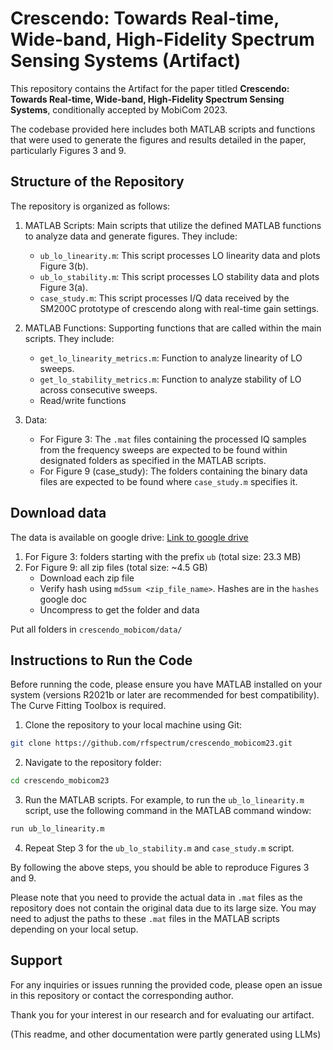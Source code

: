 # Crescendo: Towards Real-time, Wide-band, High-Fidelity Spectrum Sensing Systems (Artifact)

This repository contains the Artifact for the paper titled **Crescendo: Towards Real-time, Wide-band, High-Fidelity Spectrum Sensing Systems**, conditionally accepted by MobiCom 2023.

The codebase provided here includes both MATLAB scripts and functions that were used to generate the figures and results detailed in the paper, particularly Figures 3 and 9.

## Structure of the Repository

The repository is organized as follows:

1. MATLAB Scripts: Main scripts that utilize the defined MATLAB functions to analyze data and generate figures. They include:

    - `ub_lo_linearity.m`: This script processes LO linearity data and plots Figure 3(b).
    - `ub_lo_stability.m`: This script processes LO stability data and plots Figure 3(a).
    - `case_study.m`: This script processes I/Q data received by the SM200C prototype of crescendo along with real-time gain settings.

2. MATLAB Functions: Supporting functions that are called within the main scripts. They include:

    - `get_lo_linearity_metrics.m`: Function to analyze linearity of LO sweeps.
    - `get_lo_stability_metrics.m`: Function to analyze stability of LO across consecutive sweeps.
    - Read/write functions

3. Data:
    - For Figure 3: The `.mat` files containing the processed IQ samples from the frequency sweeps are expected to be found within designated folders as specified in the MATLAB scripts.
    - For Figure 9 (case_study): The folders containing the binary data files are expected to be found where `case_study.m` specifies it.

## Download data

The data is available on google drive: [Link to google drive](https://drive.google.com/drive/folders/1ecI_8KYO7wolqB8gUnYW-j0yYid8wMzr?usp=sharing)

1. For Figure 3: folders starting with the prefix `ub` (total size: 23.3 MB)
2. For Figure 9: all zip files (total size: ~4.5 GB)
    - Download each zip file
    - Verify hash using `md5sum <zip_file_name>`. Hashes are in the `hashes` google doc
    - Uncompress to get the folder and data

Put all folders in `crescendo_mobicom/data/`

## Instructions to Run the Code

Before running the code, please ensure you have MATLAB installed on your system (versions R2021b or later are recommended for best compatibility). The Curve Fitting Toolbox is required.

1. Clone the repository to your local machine using Git:

```sh
git clone https://github.com/rfspectrum/crescendo_mobicom23.git
```

2. Navigate to the repository folder:

```sh
cd crescendo_mobicom23
```

3. Run the MATLAB scripts. For example, to run the `ub_lo_linearity.m` script, use the following command in the MATLAB command window:

```sh
run ub_lo_linearity.m
```

4. Repeat Step 3 for the `ub_lo_stability.m` and `case_study.m` script.

By following the above steps, you should be able to reproduce Figures 3 and 9.

Please note that you need to provide the actual data in `.mat` files as the repository does not contain the original data due to its large size. You may need to adjust the paths to these `.mat` files in the MATLAB scripts depending on your local setup.

## Support

For any inquiries or issues running the provided code, please open an issue in this repository or contact the corresponding author.

Thank you for your interest in our research and for evaluating our artifact.

(This readme, and other documentation were partly generated using LLMs)
